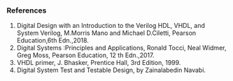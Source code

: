 ### References

1. Digital Design with an Introduction to the Verilog HDL, VHDL, and System Verilog, M.Morris Mano and Michael D.Ciletti, Pearson Education,6th Edn.,2018.
2. Digital Systems :Principles and Applications, Ronald Tocci, Neal Widmer, Greg Moss, Pearson Education, 12 th Edn.,2017.
3. VHDL primer, J. Bhasker, Prentice Hall, 3rd Edition, 1999.
4. Digital System Test and Testable Design, by Zainalabedin Navabi.
    
